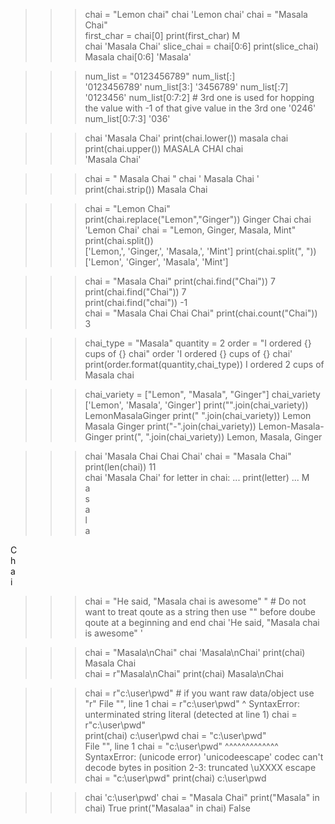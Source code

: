 >>> chai = "Lemon chai" 
>>> chai
'Lemon chai'
>>> chai = "Masala Chai"  
>>> first_char = chai[0]
>>> print(first_char)
M   
>>> chai
'Masala Chai'
>>> slice_chai = chai[0:6]
>>> print(slice_chai)
Masala
>>> chai[0:6]
'Masala'

>>> num_list = "0123456789"
>>> num_list[:]            
'0123456789'
>>> num_list[3:] 
'3456789'
>>> num_list[:7] 
'0123456'
>>> num_list[0:7:2] # 3rd one is used for hopping the value with -1 of that give value in the 3rd one
'0246'
>>> num_list[0:7:3] 
'036'


>>> chai
'Masala Chai'
>>> print(chai.lower())
masala chai
>>> print(chai.upper()) 
MASALA CHAI
>>> chai   
'Masala Chai'


>>> chai = "   Masala Chai   "
>>> chai
'   Masala Chai   '
>>> print(chai.strip())
Masala Chai


>>> chai = "Lemon Chai" 
>>> print(chai.replace("Lemon","Ginger")) 
Ginger Chai
>>> chai   
'Lemon Chai'
>>> chai = "Lemon, Ginger, Masala, Mint" 
>>> print(chai.split())     
['Lemon,', 'Ginger,', 'Masala,', 'Mint']
>>> print(chai.split(", "))
['Lemon', 'Ginger', 'Masala', 'Mint']


>>> chai = "Masala Chai" 
>>> print(chai.find("Chai")) 
7   
>>> print(chai.find("Chai")) 
7   
>>> print(chai.find("chai"))
-1  
>>> chai = "Masala Chai Chai Chai" 
>>> print(chai.count("Chai")) 
3   


>>> chai_type = "Masala"
>>> quantity = 2
>>> order = "I ordered {} cups of {} chai" 
>>> order
'I ordered {} cups of {} chai'
>>> print(order.format(quantity,chai_type)) 
I ordered 2 cups of Masala chai


>>> chai_variety = ["Lemon", "Masala", "Ginger"] 
>>> chai_variety                                
['Lemon', 'Masala', 'Ginger']
>>> print("".join(chai_variety)) 
LemonMasalaGinger
>>> print(" ".join(chai_variety)) 
Lemon Masala Ginger
>>> print("-".join(chai_variety)) 
Lemon-Masala-Ginger
>>> print(", ".join(chai_variety)) 
Lemon, Masala, Ginger


>>> chai
'Masala Chai Chai Chai'
>>> chai = "Masala Chai" 
>>> print(len(chai)) 
11  
>>> chai
'Masala Chai'
>>> for letter in chai:
...     print(letter)
... 
M   
a   
s   
a   
l   
a   
    
C   
h   
a   
i   


>>> chai = "He said, \"Masala chai is awesome\" "  # Do not want to treat qoute as a string then use "\" before doube qoute at a beginning and end
>>> chai
'He said, "Masala chai is awesome" '


>>> chai = "Masala\nChai" 
>>> chai
'Masala\nChai'
>>> print(chai)
Masala
Chai  
>>> chai = r"Masala\nChai" 
>>> print(chai)
Masala\nChai


>>> chai = r"c:\user\pwd\"  # if you want raw data/object use "r"
  File "<stdin>", line 1
    chai = r"c:\user\pwd\"
           ^
SyntaxError: unterminated string literal (detected at line 1)
>>> chai = r"c:\user\pwd"  
>>> print(chai)
c:\user\pwd
>>> chai = "c:\user\pwd"  
  File "<stdin>", line 1
    chai = "c:\user\pwd"
           ^^^^^^^^^^^^^
SyntaxError: (unicode error) 'unicodeescape' codec can't decode bytes in position 2-3: truncated \uXXXX escape
>>> chai = "c:\\user\\pwd" 
>>> print(chai)
c:\user\pwd


>>> chai
'c:\\user\\pwd'
>>> chai = "Masala Chai"
>>> print("Masala" in chai) 
True
>>> print("Masalaa" in chai) 
False